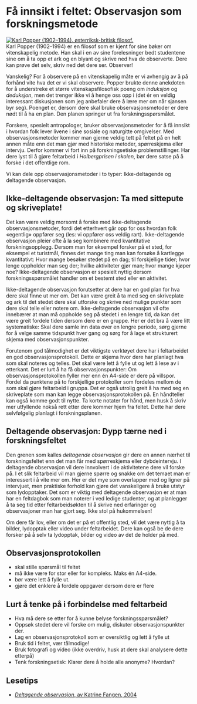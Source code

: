 # Få innsikt i feltet: Observasjon som forskningsmetode

<div class="caption right medium" ><a href="https://snl.no/Karl_Popper"><img class="right small" id="karlpopper19021994.sterriksk-britiskfilosof." src="http://jekyll-hyde.no/holberg/wp-content/uploads/2014/12/Karl_Popper-2.jpg" alt="Karl Popper (1902–1994). østerriksk-britisk filosof." title="Karl Popper (1902–1994). østerriksk-britisk filosof." /></a></div>Karl Popper (1902–1994) er en filosof som er kjent for sine bøker om vitenskapelig metode. Han skal i en av sine forelesninger bedt studentene sine om å ta opp et ark og en blyant og skrive ned hva de observerte. Dere kan prøve det selv, skriv ned det dere ser. Observer!

Vanskelig? For å observere på en vitenskapelig måte er vi avhengig av å på forhånd vite hva det er vi skal observere. Popper brukte denne anekdoten for å understreke et større vitenskapsfilosofisk poeng om _induksjon_ og _deduksjon_, men det trenger ikke vi å henge oss opp i (det ér en veldig interessant diskusjonen som jeg anbefaler dere å lære mer om når sjansen byr seg). Poenget er, dersom dere skal bruke observasjonsmetoder er dere nødt til å ha en plan. Den planen springer ut fra forskningsspørsmålet.

Forskere, spesielt antropologer, bruker observasjonsmetoder for å få innsikt i hvordan folk lever livene i sine sosiale og naturgitte omgivelser. Med observasjonsmetoder kommer man gjerne veldig tett på feltet på en helt annen måte enn det man gjør med historiske metoder, spørreskjema eller intervju. Derfor kommer vi fort inn på forskningsetiske problemstillinger. Har dere lyst til å gjøre feltarbeid i _Holbergprisen i skolen_, bør dere satse på å forske i det offentlige rom.

Vi kan dele opp observasjonsmetoder i to typer: Ikke-deltagende og deltagende observasjon.

## Ikke-deltagende observasjon: Ta med sittepute og skriveplate!

Det kan være veldig morsomt å forske med ikke-deltagende observasjonsmetoder, fordi det etterhvert går opp for oss hvordan folk «egentlig» oppfører seg (les: vi oppfører oss veldig rart). Ikke-deltagende observasjon pleier ofte å la seg kombinere med kvantitative forskningsopplegg. Dersom man for eksempel forsker på et sted, for eksempel et turistmål, finnes det mange ting man kan forsøke å kartlegge kvantitativt: Hvor mange besøker stedet på en dag; til forskjellige tider; hvor lenge oppholder man seg der; hvilke aktiviteter gjør man; hvor mange kjøper noe? Ikke-deltagende observasjon er spesielt nyttig dersom forskningsspørsmålet handler om et bestemt sted eller en aktivitet.

Ikke-deltagende observasjon forutsetter at dere har en god plan for hva dere skal finne ut mer om. Det kan være greit å ta med seg en skriveplate og ark til det stedet dere skal utforske og skrive ned mulige punkter som dere skal telle eller notere om. Ikke-deltagende observasjon vil ofte innebærer at man må oppholde seg på stedet i en lengre tid, da kan det være greit fordele tiden dersom dere er en gruppe. Her er det bra å være litt systematiske: Skal dere samle inn data over en lengre periode, sørg gjerne for å velge samme tidspunkt hver gang og sørg for å lage et strukturert skjema med observasjonspunkter.

Forutenom god tålmodighet er det viktigste verktøyet dere har i feltarbeidet en god observasjonsprotokoll. Dette er skjema hvor dere har planlagt hva som skal noteres og telles. Det skal være lett å fylle ut og lett å lese av i etterkant. Det er lurt å ha få observasjonspunkter: Om observasjonsprotokollen fyller mer enn én A4-side er dere på villspor. Fordel da punktene på to forskjellige protokoller som fordeles mellom de som skal gjøre feltarbeid i gruppa. Det er også utrolig greit å ha med seg en skriveplate som man kan legge observasjonsprotokollen på. En håndteller kan også komme godt til nytte. Ta korte notater for hånd, men husk å skriv mer utfyllende nokså rett etter dere kommer hjem fra feltet. Dette har dere selvfølgelig planlagt i forskningsplanen.

## Deltagende observasjon: Dypp tærne ned i forskningsfeltet

Den grenen som kalles _deltagende observasjon_ gir dere en annen nærhet til forskningsfeltet enn det man får med spørreskjema eller dybdeintervju. I deltagende observasjon vil dere innvolvert i de aktivitetene dere vil forske på. I et slik feltarbeid vil man gjerne spørre og snakke om det temaet man er interessert i å vite mer om. Her er det mye som overlapper med og ligner på intervjuet, men praktiske forhold kan gjøre det vanskeligere å bruke utstyr som lydopptaker. Det som er viktig med deltagende observasjon er at man har en feltdagbok som man noterer i ved ledige studenter, og at planlegger å ta seg tid etter feltarbeidsøkten til å skrive ned erfaringer og observasjoner man har gjort seg. Ikke stol på hukommelsen!

Om dere får lov, eller om det er på et offentlig sted, vil det være nyttig å ta bilder, lydopptak eller video under feltarbeidet. Dere kan også be de dere forsker på å selv ta lydopptak, bilder og video av det de holder på med.

## Observasjonsprotokollen

*   skal stille spørsmål til feltet
*   må ikke være for stor eller for kompleks. Maks én A4-side.
*   bør være lett å fylle ut.
*   gjøre det enklere å fordele oppgaver dersom dere er flere

## Lurt å tenke på i forbindelse med feltarbeid

*   Hva må dere se etter for å kunne belyse forskningsspørsmålet?
*   Oppsøk stedet dere vil forske om mulig, diskuter observasjonspunkter der.
*   Lag en observasjonsprotokoll som er oversiktlig og lett å fylle ut
*   Bruk tid i feltet, vær tålmodige!
*   Bruk fotografi og video (ikke overdriv, husk at dere skal analysere dette etterpå)
*   Tenk forskningsetisk: Klarer dere å holde alle anonyme? Hvordan?

## Lesetips

-   [_Deltagende observasjon_, av Katrine Fangen, 2004](http://urn.nb.no/URN:NBN:no-nb_digibok_2011041308072)
